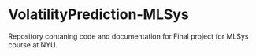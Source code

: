 # VolatilityPrediction-MLSys

Repository contaning code and documentation for Final project for MLSys course at NYU.



